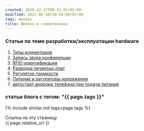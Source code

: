 ```yaml
---
created: 2020-12-17T00:51:55+02:00
modified: 2021-05-30T10:56:06+03:00
tags: железо
title: Железо и схемотехника
---
```


### **Статьи по теме разработки/эксплуатации hardware**
1. [Типы коннекторов](./connectors.md)
1. [Запись звука конференции](./запись-конференции-audacity.md)
1. [RFID-идентификация](./RFID.md)
1. [Разводка печантых плат](./PCB.md)
1. [Регулятор громкости](./регулятор_громкости.md) 
1. [Питение и регуляторы напряжения](./регуляторы_напруги.md)
1. [автостарт андроид телефона при подаче питания](автостарт-андроид-телефона.md)


### **статьи блога с тегом: "{{ page.tags }}"**


{% include similar.md tags=page.tags %}



Ссылка на эту страницу  
{{ page.relative_url }}
